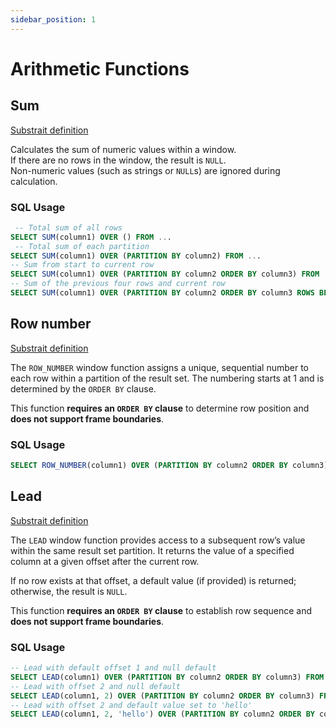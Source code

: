 ```yaml
---
sidebar_position: 1
---
```


# Arithmetic Functions

## Sum

[Substrait definition](https://substrait.io/extensions/functions_arithmetic/#sum)

Calculates the sum of numeric values within a window.  
If there are no rows in the window, the result is `NULL`.  
Non-numeric values (such as strings or `NULL`s) are ignored during calculation.

### SQL Usage

```sql
 -- Total sum of all rows
SELECT SUM(column1) OVER () FROM ...
 -- Total sum of each partition
SELECT SUM(column1) OVER (PARTITION BY column2) FROM ...
-- Sum from start to current row
SELECT SUM(column1) OVER (PARTITION BY column2 ORDER BY column3) FROM ...
-- Sum of the previous four rows and current row
SELECT SUM(column1) OVER (PARTITION BY column2 ORDER BY column3 ROWS BETWEEN 4 PRECEDING AND CURRENT ROW) FROM ...
```

## Row number

[Substrait definition](https://substrait.io/extensions/functions_arithmetic/#row_number)

The `ROW_NUMBER` window function assigns a unique, sequential number to each row within a partition of the result set. The numbering starts at 1 and is determined by the `ORDER BY` clause.

This function **requires an `ORDER BY` clause** to determine row position and **does not support frame boundaries**.    

### SQL Usage

```sql
SELECT ROW_NUMBER(column1) OVER (PARTITION BY column2 ORDER BY column3) FROM ...
```

## Lead

[Substrait definition](https://substrait.io/extensions/functions_arithmetic/#lead)

The `LEAD` window function provides access to a subsequent row’s value within the same result set partition. It returns the value of a specified column at a given offset after the current row.

If no row exists at that offset, a default value (if provided) is returned; otherwise, the result is `NULL`.

This function **requires an `ORDER BY` clause** to establish row sequence and **does not support frame boundaries**.

### SQL Usage

```sql
-- Lead with default offset 1 and null default
SELECT LEAD(column1) OVER (PARTITION BY column2 ORDER BY column3) FROM ...
-- Lead with offset 2 and null default
SELECT LEAD(column1, 2) OVER (PARTITION BY column2 ORDER BY column3) FROM ...
-- Lead with offset 2 and default value set to 'hello'
SELECT LEAD(column1, 2, 'hello') OVER (PARTITION BY column2 ORDER BY column3) FROM ...
```